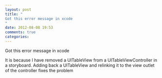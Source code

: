 ```yaml
---
layout: post
title: "
Got this error message in xcode
"
date: 2012-08-08 19:53
comments: true
categories: 
---
```


Got this error message in xcode


It is because I have removed a UITableView from a UITableViewController in a storyboard. Adding back a UITableView and relinking it to the view outlet of the controller fixes the problem

